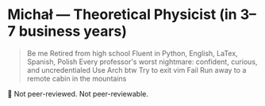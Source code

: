 # Michał — Theoretical Physicist (in 3–7 business years)

> Be me
> Retired from high school
> Fluent in Python, English, LaTex, Spanish, Polish
> Every professor's worst nightmare: confident, curious, and uncredentialed
> Use Arch btw
> Try to exit vim
> Fail
> Run away to a remote cabin in the mountains

🛑 Not peer-reviewed. Not peer-reviewable.  
